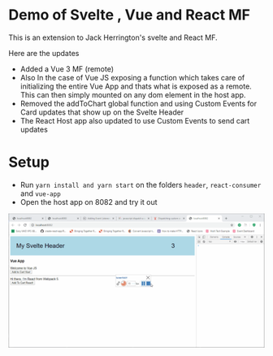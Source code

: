 # Demo of Svelte , Vue and React MF

This is an extension to Jack Herrington's svelte and React MF.

Here are the updates
- Added a Vue 3 MF (remote)
- Also In the case of Vue JS exposing a function which takes care of initializing the entire Vue App and thats what is exposed as a remote. This can then simply mounted on any dom element in the host app.
- Removed the addToChart global function and using Custom Events for Card updates that show up on the Svelte Header
- The React Host app also updated to use Custom Events to send cart updates

# Setup

- Run `yarn install and yarn start` on the folders `header`, `react-consumer` and `vue-app`
- Open the host app on 8082 and try it out

![Demo](./demo.gif)
